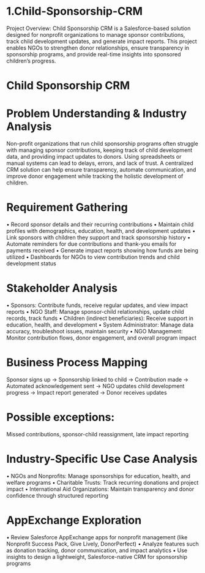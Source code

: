 # 1.Child-Sponsorship-CRM
Project Overview: Child Sponsorship CRM is a Salesforce-based solution designed for nonprofit organizations to manage sponsor contributions, track child development updates, and generate impact reports. This project enables NGOs to strengthen donor relationships, ensure transparency in sponsorship programs, and provide real-time insights into sponsored children’s progress.

# Child Sponsorship CRM
# Problem Understanding & Industry Analysis
Non-profit organizations that run child sponsorship programs often struggle with managing sponsor contributions, keeping track of child development data, and providing impact updates to donors. Using spreadsheets or manual systems can lead to delays, errors, and lack of trust. A centralized CRM solution can help ensure transparency, automate communication, and improve donor engagement while tracking the holistic development of children.

# Requirement Gathering
• Record sponsor details and their recurring contributions
• Maintain child profiles with demographics, education, health, and development updates
• Link sponsors with children they support and track sponsorship history
• Automate reminders for due contributions and thank-you emails for payments received
• Generate impact reports showing how funds are being utilized
• Dashboards for NGOs to view contribution trends and child development status

# Stakeholder Analysis
• Sponsors: Contribute funds, receive regular updates, and view impact reports
• NGO Staff: Manage sponsor-child relationships, update child records, track funds
• Children (indirect beneficiaries): Receive support in education, health, and development
• System Administrator: Manage data accuracy, troubleshoot issues, maintain security
• NGO Management: Monitor contribution flows, donor engagement, and overall program impact

# Business Process Mapping
Sponsor signs up → Sponsorship linked to child → Contribution made → Automated acknowledgement sent → NGO updates child development progress → Impact report generated → Donor receives updates

# Possible exceptions:
Missed contributions, sponsor-child reassignment, late impact reporting

# Industry-Specific Use Case Analysis
• NGOs and Nonprofits: Manage sponsorships for education, health, and welfare programs
• Charitable Trusts: Track recurring donations and project impact
• International Aid Organizations: Maintain transparency and donor confidence through structured reporting

# AppExchange Exploration
• Review Salesforce AppExchange apps for nonprofit management (like Nonprofit Success Pack, Give Lively, DonorPerfect)
• Analyze features such as donation tracking, donor communication, and impact analytics
• Use insights to design a lightweight, Salesforce-native CRM for sponsorship programs
